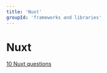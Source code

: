 ```yaml
---
title: 'Nuxt'
groupId: 'frameworks and libraries'
---
```


# Nuxt
[10 Nuxt questions](https://www.remoterocketship.com/advice/10-nuxt-interview-questions-and-answers-in-2023)